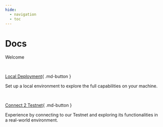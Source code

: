 ```yaml
---
hide:
  - navigation
  - toc
---
```


# Docs

Welcome

[Repo Structure]: repo-structure/index.md

&nbsp;

[Local Deployment](local-deployment/index.md){ .md-button }

Set up a local environment to explore the full capabilities on your machine.

&nbsp;

[Connect 2 Testnet](testnet/index.md){ .md-button }

Experience by connecting to our Testnet and exploring its functionalities in a real-world environment.
